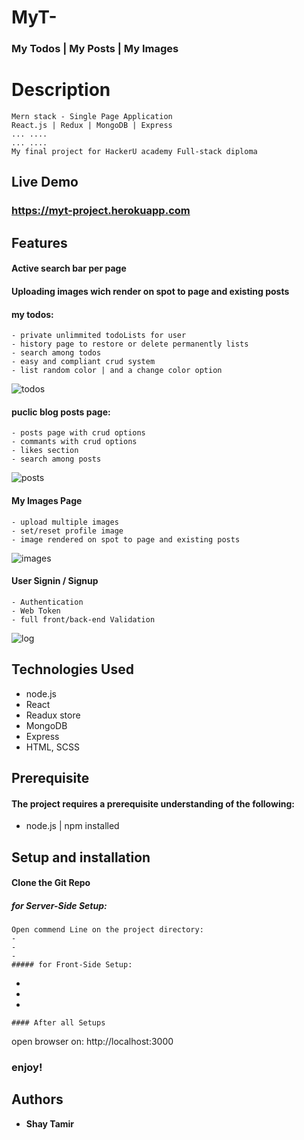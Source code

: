 
#  MyT-
### My Todos | My Posts | My Images



# Description
```
Mern stack - Single Page Application 
React.js | Redux | MongoDB | Express
... ....
... ....
My final project for HackerU academy Full-stack diploma
```
## Live Demo
### https://myt-project.herokuapp.com

## Features
#### Active search bar per page
#### Uploading images wich render on spot to page and existing posts

#### my todos:
 ```
 - private unlimmited todoLists for user
 - history page to restore or delete permanently lists 
 - search among todos
 - easy and compliant crud system 
 - list random color | and a change color option
 ```
![todos](https://user-images.githubusercontent.com/24354228/109877412-a8d0a600-7c7b-11eb-8833-99d95e7a2e2f.jpeg)

#### puclic blog posts page: 
```
- posts page with crud options
- commants with crud options
- likes section
- search among posts
```
![posts](https://user-images.githubusercontent.com/24354228/109882038-e6d0c880-7c81-11eb-85e3-d0ec6c8816ab.jpeg)

#### My Images Page 
```
- upload multiple images
- set/reset profile image 
- image rendered on spot to page and existing posts
```
![images](https://user-images.githubusercontent.com/24354228/109884077-0fa68d00-7c85-11eb-9b02-359c173aaf2f.jpeg)

#### User Signin / Signup 
```
- Authentication
- Web Token
- full front/back-end Validation
```
![log](https://user-images.githubusercontent.com/24354228/109883975-e4bc3900-7c84-11eb-800d-50f9878d835c.jpeg)

## Technologies Used
- node.js
- React
- Readux store
- MongoDB
- Express 
- HTML, SCSS 

## Prerequisite
#### The project requires a prerequisite understanding of the following:
* node.js | npm  installed

## Setup and installation
#### Clone the Git Repo
##### for Server-Side Setup:
```
Open commend Line on the project directory:
- 
- 
- 
##### for Front-Side Setup:
```
- 
- 
- 
```
#### After all Setups 
```
open browser on:
 http://localhost:3000

### enjoy!
## Authors

* **Shay Tamir** 



